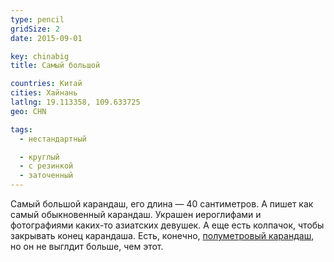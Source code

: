 ```yaml
---
type: pencil
gridSize: 2
date: 2015-09-01

key: chinabig
title: Самый большой

countries: Китай
cities: Хайнань
latlng: 19.113358, 109.633725
geo: CHN

tags:
  - нестандартный

  - круглый
  - с резинкой
  - заточенный
---
```


Самый большой карандаш, его длина — 40 сантиметров. А пишет как самый обыкновенный карандаш. Украшен иероглифами и фотографиями каких-то азиатских девушек. А еще есть колпачок, чтобы закрывать конец карандаша. Есть, конечно, [полуметровый карандаш](?display=pompidou-flex), но он не выглдит больше, чем этот.
